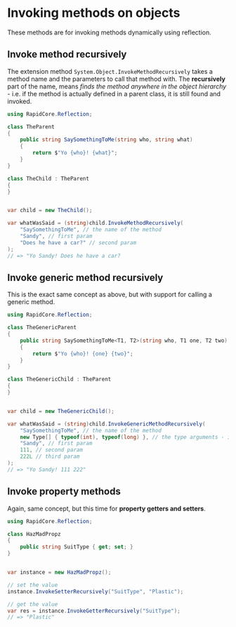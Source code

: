 # Invoking methods on objects

These methods are for invoking methods dynamically using reflection.

## Invoke method recursively

The extension method `System.Object.InvokeMethodRecursively` takes a method name and the parameters to call that method with. The **recursively** part of the name, means _finds the method anywhere in the object hierarchy_ - i.e. if the method is actually defined in a parent class, it is still found and invoked.

```csharp
using RapidCore.Reflection;

class TheParent
{
    public string SaySomethingToMe(string who, string what)
    {
        return $"Yo {who}! {what}";
    }
}

class TheChild : TheParent
{
}


var child = new TheChild();

var whatWasSaid = (string)child.InvokeMethodRecursively(
    "SaySomethingToMe", // the name of the method
    "Sandy", // first param
    "Does he have a car?" // second param
);
// => "Yo Sandy! Does he have a car?
```


## Invoke generic method recursively

This is the exact same concept as above, but with support for calling a generic method.

```csharp
using RapidCore.Reflection;

class TheGenericParent
{
    public string SaySomethingToMe<T1, T2>(string who, T1 one, T2 two)
    {
        return $"Yo {who}! {one} {two}";
    }
}

class TheGenericChild : TheParent
{
}


var child = new TheGenericChild();

var whatWasSaid = (string)child.InvokeGenericMethodRecursively(
    "SaySomethingToMe", // the name of the method
    new Type[] { typeof(int), typeof(long) }, // the type arguments - i.e. <T1, T2>
    "Sandy", // first param
    111, // second param
    222L // third param
);
// => "Yo Sandy! 111 222"
```


## Invoke property methods

Again, same concept, but this time for **property getters and setters**.

```csharp
using RapidCore.Reflection;

class HazMadPropz
{
    public string SuitType { get; set; }
}


var instance = new HazMadPropz();

// set the value
instance.InvokeSetterRecursively("SuitType", "Plastic");

// get the value
var res = instance.InvokeGetterRecursively("SuitType");
// => "Plastic"
```
